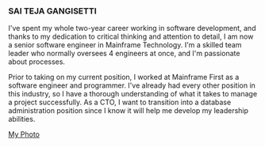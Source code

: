 ### SAI TEJA GANGISETTI

I've spent my whole two-year career working in software development, and thanks to my dedication to critical thinking and attention to detail, I am now a senior software engineer in Mainframe Technology. I'm a skilled team leader who normally oversees 4 engineers at once, and I'm passionate about processes.

Prior to taking on my current position, I worked at Mainframe First as a software engineer and programmer. I've already had every other position in this industry, so I have a thorough understanding of what it takes to manage a project successfully. As a CTO, I want to transition into a database administration position since I know it will help me develop my leadership abilities.

[My Photo](mypic.jpeg)